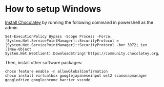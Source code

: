 # How to setup Windows

[Install Chocolatey](https://chocolatey.org/install) by running the following command in powershell as the admin.

```shell
Set-ExecutionPolicy Bypass -Scope Process -Force; [System.Net.ServicePointManager]::SecurityProtocol = [System.Net.ServicePointManager]::SecurityProtocol -bor 3072; iex ((New-Object System.Net.WebClient).DownloadString('https://community.chocolatey.org/install.ps1'))
```

Then, install other software packages:

```shell
choco feature enable -n allowGlobalConfirmation
choco install virtualbox googlejapaneseinput wsl2 scansnapmanager googledrive googlechrome barrier vscode
```
